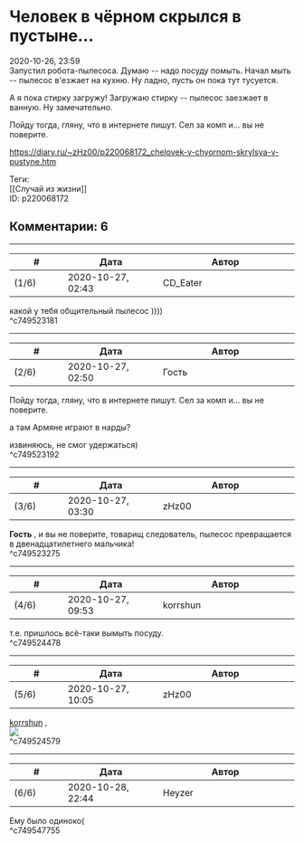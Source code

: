 Человек в чёрном скрылся в пустыне...
=====================================

  
2020-10-26, 23:59  
 Запустил робота-пылесоса. Думаю -- надо посуду помыть. Начал мыть -- пылесос в'езжает на кухню. Ну ладно, пусть он пока тут тусуется.   
   
 А я пока стирку загружу! Загружаю стирку -- пылесос заезжает в ванную. Ну замечательно.   
   
 Пойду тогда, гляну, что в интернете пишут. Сел за комп и... вы не поверите.   
  
<https://diary.ru/~zHz00/p220068172_chelovek-v-chyornom-skrylsya-v-pustyne.htm>  
  
Теги:  
[[Случай из жизни]]  
ID: p220068172  


Комментарии: 6
--------------

  


---



|         #         |              Дата              |                     Автор                     |           ID           |
| --- | --- | --- | --- |
| (1/6) | 2020-10-27, 02:43 | CD\_Eater | c749523181 |

  
 какой у тебя общительный пылесос ))))   
 ^c749523181

---



|         #         |              Дата              |                     Автор                     |           ID           |
| --- | --- | --- | --- |
| (2/6) | 2020-10-27, 02:50 | Гость | c749523192 |

  
  Пойду тогда, гляну, что в интернете пишут. Сел за комп и... вы не поверите.    
   
 а там Армяне играют в нарды?   
   
  извиняюсь, не смог удержаться)    
 ^c749523192

---



|         #         |              Дата              |                     Автор                     |           ID           |
| --- | --- | --- | --- |
| (3/6) | 2020-10-27, 03:30 | zHz00 | c749523275 |

  
  **Гость**  , и вы не поверите, товарищ следователь, пылесос превращается в двенадцатилетнего мальчика!   
 ^c749523275

---



|         #         |              Дата              |                     Автор                     |           ID           |
| --- | --- | --- | --- |
| (4/6) | 2020-10-27, 09:53 | korrshun | c749524478 |

  
 т.е. пришлось всё-таки вымыть посуду.   
 ^c749524478

---



|         #         |              Дата              |                     Автор                     |           ID           |
| --- | --- | --- | --- |
| (5/6) | 2020-10-27, 10:05 | zHz00 | c749524579 |

  
  [korrshun](http://Igel-kun.diary.ru "kimi wo shiranai monogatari")  ,   
  ![](https://i.imgur.com/7d1BD2O.jpg)    
 ^c749524579

---



|         #         |              Дата              |                     Автор                     |           ID           |
| --- | --- | --- | --- |
| (6/6) | 2020-10-28, 22:44 | Heyzer | c749547755 |

  
 Ему было одиноко(   
 ^c749547755